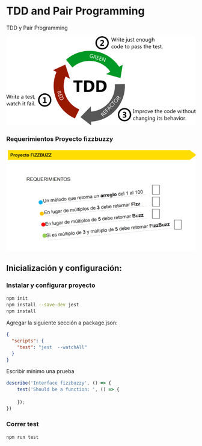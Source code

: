# TDD and Pair Programming
TDD y Pair Programming


![Gráfico TDD rojo verde refactoreo](/docs/tdd-red-green-refactor.jpg)

### Requerimientos Proyecto fizzbuzzy
![Gráfico Requerimientos fizzbuzz](/docs/requirements-exercise.jpg)

## Inicialización y configuración:
### Instalar y configurar proyecto
```sh
npm init
npm install --save-dev jest
npm install
```

Agregar la siguiente sección a  package.json:

```json
{
  "scripts": {
    "test": "jest  --watchAll"
  }
}
```
Escribir mínimo una prueba
```js
describe('Interface fizzbuzzy', () => {
    test('Should be a function: ', () => {

    });
})
```
### Correr test
```sh
npm run test
```
